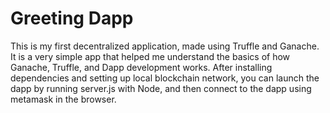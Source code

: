 
# Greeting Dapp

This is my first decentralized application, made using Truffle and Ganache. It is a very simple app that helped me understand the basics of how Ganache, Truffle, and Dapp development works. After installing dependencies and setting up local blockchain network, you can launch the dapp by running server.js with Node, and then connect to the dapp using metamask in the browser.
